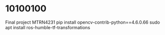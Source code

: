 # 10100100
Final project MTRN4231
pip install opencv-contrib-python==4.6.0.66
sudo apt install ros-humble-tf-transformations

